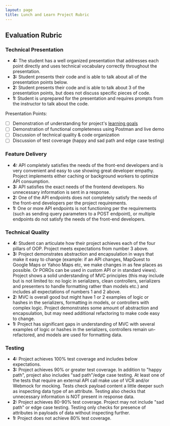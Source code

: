 ```yaml
---
layout: page
title: Lunch and Learn Project Rubric
---
```


## Evaluation Rubric

### Technical Presentation

* **4:** The student has a well organized presentation that addresses each point directly and uses technical vocabulary correctly throughout the presentation.
* **3:** Student presents their code and is able to talk about all of the presentation points below.
* **2:** Student presents their code and is able to talk about 3 of the presentation points, but does not discuss specific pieces of code.
* **1:** Student is unprepared for the presentation and requires prompts from the instructor to talk about the code.

Presentation Points:

- [ ] Demonstration of understanding for project's [learning goals](./index)
- [ ] Demonstration of functional completeness using Postman and live demo
- [ ] Discussion of technical quality & code organization
- [ ] Discussion of test coverage (happy and sad path and edge case testing)

### Feature Delivery

* **4:** API completely satisfies the needs of the front-end developers and is very convenient and easy to use showing great developer empathy. Project implements either caching or background workers to optimize API consumption.
* **3:** API satisfies the exact needs of the frontend developers. No unnecessary information is sent in a response.
* **2:** One of the API endpoints does not completely satisfy the needs of the front-end developers per the project requirements.
* **1:** One or more API endpoints is not functioning per the requirements (such as sending query parameters to a POST endpoint), or multiple endpoints do not satisfy the needs of the front-end developers.

### Technical Quality

* **4:**  Student can articulate how their project achieves each of the four pillars of OOP. Project meets expectations from number 3 above.
* **3:**  Project demonstrates abstraction and encapsulation in ways that make it easy to change (example: if an API changes, MapQuest to Google Maps or Yahoo Maps etc, we make changes in as few places as possible. Or POROs can be used in custom API or in standard views). Project shows a solid understanding of MVC principles (this may include but is not limited to: no logic in serializers, clean controllers, serializers and presenters to handle formatting rather than models etc.) and includes all expectations of numbers 1 and 2 above.
* **2:**  MVC is overall good but might have 1 or 2 examples of logic or hashes in the serializers, formatting in models, or controllers with complex logic. Project demonstrates some amount of abstraction and encapsulation, but may need additional refactoring to make code easy to change.
* **1:**  Project has significant gaps in understanding of MVC with several examples of logic or hashes in the serializers, controllers remain un-refactored, and models are used for formatting data.

### Testing

* **4:** Project achieves 100% test coverage and includes below expectations.
* **3:** Project achieves 90% or greater test coverage. In addition to "happy path", project also includes "sad path"/edge case testing. At least one of the tests that require an external API call make use of VCR and/or Webmock for mocking. Tests check payload content a little deeper such as inspecting data type of an attribute. Testing also checks that unnecessary information is NOT present in response data.
* **2:** Project achieves 80-90% test coverage. Project may not include "sad path" or edge case testing. Testing only checks for presence of attributes in payloads of data without inspecting further.
* **1:** Project does not achieve 80% test coverage.

